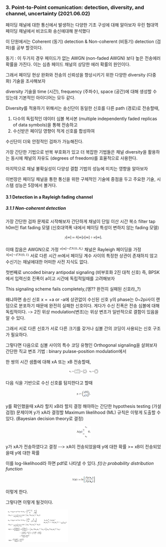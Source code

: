 ### 3. Point-to-Point comunication: detection, diversity, and channel, uncertainty (2021.06.02)
페이딩 채널에 대한 통신에서 발생하는 다양한 기초 구성에 대해 알아보자
우린 협대역 페이딩 채널에서 비코드화 송신에대해 분석했다

이 단원에서는 Coherent (동기) detection & Non-coherent (비동기) detection (검파)를 공부 할것이다.

동기 : 
이 두가지 경우 페이드가 없는 AWGN (non-faded AWGN) 보다 높은 전송에러 확률을 가진다.
이는 심층 페이드 채널의 상당한 에러 확률의 원인이다. 

그래서 페이딩 현상 완화와 전송의 신뢰성을 향상시키기 위한 다양한 diversity (다중화) 기술을 조사해보자

diversity 기술을 time (시간), frequency (주파수), space (공간)에 대해 생성할 수 있는데 기본적인 아이디어는 모두 같다.

Diversity를 적용하기 위해서는
송신단이 동일한 신호를 다른 path (경로)로 전송할때,

1. 다수의 독립적인 데이터 심볼 복사본 (multiple independently faded replicas of data symbols)을 통해 전송하고
2. 수신받은 페이딩 영향이 적게 신호를 합성하여 

수신단이 더욱 안정적인 검파가 가능해진다.

가장 간단한 기법으로 반복 부호화가 있고 더 복잡한 기법들은 채널 diversity을 활용하는 동시에 채널의 자유도 (degrees of freedom)를 효율적으로 사용한다.

마지막으로 채널 불확실성이 다양성 결합 기법의 성능에 미치는 영향을 알아보자

이번장은 페이딩 채널을 통한 통신을 위한 구체적인 기술에 중점을 두고 주요한 기술, 시스템 성능은 5장에서 볼거다.

#### 3.1 Detection in a Rayleigh fading channel
##### 3.1.1 Non-coherent detection

가장 간단한 검파 문제로 시작해보자
간단하게 채널이 단일 이산 시간 복소 filter tap h0m인 flat fading 모델 (신호대역폭 내에서 페이딩 특성이 변하지 않는 fading 모델)
<p align="center"><img src="./images/h_flat.png" width="25%" height="25%"/></p>
이때 잡음은 AWGN으로 가정 <img src="./images/AWGN.PNG" width="15%" height="15%"/>
채널은 Rayleigh 페이딩을 가정 <img src="./images/Rayleigh.png" width="15%" height="15%"/>
서로 다른 시간 m에서 페이딩 계수 사이의 특정한 상관이 존재하지 않고 수신기는 채널에대한 어떠한 사전 지식도 없다.

첫번째로 uncoded binary antipodal signaling (비부호화 2진 대척 신호)
즉, BPSK에서 입력신호 진폭이 a이고 시간에 독립적일때를 고려해보자

This signaling scheme fails completely,(엥?? 완전히 실패된 신호라,,?)

왜냐하면 송신 신호 x = +a or -a에 상관없이 수신된 신호 y의 phase는 0~2pi사이 랜덤으로 분포하기 때문에 완전히 실패한 신호이다.
게다가 수신 진폭은 전송 심볼에 대해 독립적이다.
-> 2진 위상 modulation(변조)는 위상 변조가 일반적으로 결함이 있음을 알 수 있다.

그래서 서로 다른 신호가 서로 다른 크기를 갖거나 심볼 간의 코딩이 사용되는 신호 구조가 필요하다.

그렇다면 다음으로 심볼 사이의 특수 코딩 유형인 Orthogonal signaling을 살펴보자
간단한 직교 변조 기법 : binary pulase-position modulation에서

한 쌍의 시간 샘플에 대해 xA 또는 xB 전송할때, <p align="center"><img src="./images/xa.png" width="20%" height="20%"/></p>
다음 식을 기반으로 수신 신호를 탐지한다고 할때 <p align="center"><img src="./images/y.png" width="10%" height="10%"/></p>

y를 확인했을때 xA라 할지 xB라 할지 결정 해야하는 간단한 hypothesis testing (가설 검정) 문제이며
y가 xA라 결정할 Maximum likelihood (ML) 규칙은 이렇게 도출할 수 있다. (Bayesian decision theory로 결정)
<p align="center"><img src="./images/ML.png" width="10%" height="10%"/></p>

y가 xA가 전송하였다고 결정 --> xA이 전송되었을때 y에 대한 확률 >= xB이 전송되었을때 y에 대한 확률

이를 log-likelihood라 하면 pdf로 나타낼 수 있다. *f()는 probability distribution function*
<p align="center"><img src="./images/loglike.png" width="15%" height="15%"/></p> 이렇게 한다.

그렇다면 이렇게 될것이다.
<p align="left"><img src="./images/ML_proof.png" width="40%" height="40%"/></p>






 


